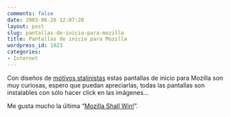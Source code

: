 ```yaml
---
comments: false
date: 2003-06-26 12:07:20
layout: post
slug: pantallas-de-inicio-para-mozilla
title: Pantallas de inicio para Mozilla
wordpress_id: 1023
categories:
- Internet
---
```


Con diseños de [motivos stalinistas](http://mithgol.pp.ru/Mozilla/) estas pantallas de inicio para Mozilla son muy curiosas, espero que puedan apreciarlas, todas las pantallas son instalables con sólo hacer click en las imágenes… 





Me gusta mucho la última “[Mozilla Shall Win!](http://mithgol.pp.ru/Mozilla/stalfull.png)”.




 
